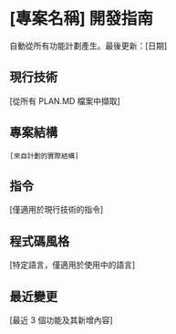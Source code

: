 # [專案名稱] 開發指南

自動從所有功能計劃產生。最後更新：[日期]

## 現行技術
[從所有 PLAN.MD 檔案中擷取]

## 專案結構
```
[來自計劃的實際結構]
```

## 指令
[僅適用於現行技術的指令]

## 程式碼風格
[特定語言，僅適用於使用中的語言]

## 最近變更
[最近 3 個功能及其新增內容]

<!-- 手動新增開始 -->
<!-- 手動新增結束 -->
